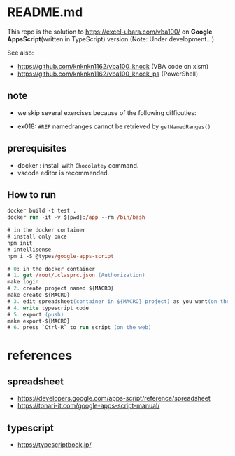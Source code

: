 # README.md

This repo is the solution to https://excel-ubara.com/vba100/ on **Google AppsScript**(written in TypeScript) version.(Note: Under development...)

See also:

+ https://github.com/knknkn1162/vba100_knock (VBA code on xlsm)
+ https://github.com/knknkn1162/vba100_knock_ps (PowerShell)

## note

+ we skip several exercises because of the following difficuties:

+ ex018: `#REF` namedranges cannot be retrieved by `getNamedRanges()`

## prerequisites

+ docker : install with `Chocolatey` command.
+ vscode editor is recommended.

## How to run

```ps
docker build -t test .
docker run -it -v ${pwd}:/app --rm /bin/bash
```

```ps
# in the docker container
# install only once
npm init
# intellisense
npm i -S @types/google-apps-script
```

```ps
# 0: in the docker container
# 1. get /root/.clasprc.json (Authorization)
make login
# 2. create project named ${MACRO}
make create-${MACRO}
# 3. edit spreadsheet(container in ${MACRO} project) as you want(on the web)
# 4. write typescript code
# 5. export (push)
make export-${MACRO}
# 6. press `Ctrl-R` to run script (on the web)
```

# references

## spreadsheet

+ https://developers.google.com/apps-script/reference/spreadsheet
+ https://tonari-it.com/google-apps-script-manual/

## typescript

+ https://typescriptbook.jp/